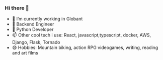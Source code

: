 ### Hi there 👋



- 🔭 I’m currently working in Globant
- 🌱 Backend Engineer
- 💬 Python Developer
- 📫 Other cool tech i use: React, javascript,typescript,  docker, AWS, Django, Flask, Tornado
- 😄 Hobbies: Mountain biking, action RPG videogames, writing, reading and art films


